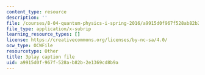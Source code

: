```yaml
---
content_type: resource
description: ''
file: /courses/8-04-quantum-physics-i-spring-2016/a9915d0f967f528ab82b2e1369cd8b9a_i81OpQJIH8U.srt
file_type: application/x-subrip
learning_resource_types: []
license: https://creativecommons.org/licenses/by-nc-sa/4.0/
ocw_type: OCWFile
resourcetype: Other
title: 3play caption file
uid: a9915d0f-967f-528a-b82b-2e1369cd8b9a
---
```

